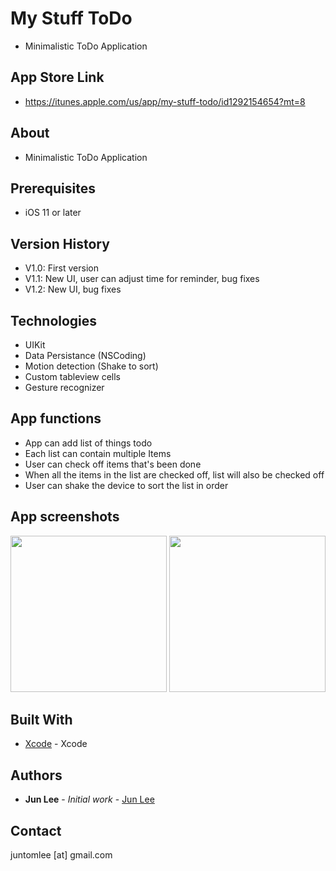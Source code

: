 # My Stuff ToDo
- Minimalistic ToDo Application


## App Store Link
- https://itunes.apple.com/us/app/my-stuff-todo/id1292154654?mt=8


## About
- Minimalistic ToDo Application


## Prerequisites

- iOS 11 or later


## Version History
- V1.0: First version
- V1.1: New UI, user can adjust time for reminder, bug fixes
- V1.2: New UI, bug fixes


## Technologies

- UIKit
- Data Persistance (NSCoding)
- Motion detection (Shake to sort)
- Custom tableview cells
- Gesture recognizer


## App functions

- App can add list of things todo
- Each list can contain multiple Items
- User can check off items that's been done
- When all the items in the list are checked off, list will also be checked off
- User can shake the device to sort the list in order


## App screenshots

<img src="https://raw.githubusercontent.com/Juntomlee/komatodo_app/master/Screenshots/Mainlist_V1.2.png" width="250"/> <img src="https://raw.githubusercontent.com/Juntomlee/komatodo_app/master/Screenshots/Detailitemlist_V1.2.png" width="250">


## Built With

* [Xcode](https://developer.apple.com/xcode/) - Xcode


## Authors

* **Jun Lee** - *Initial work* - [Jun Lee](https://github.com/juntomlee)


## Contact
juntomlee [at] gmail.com
